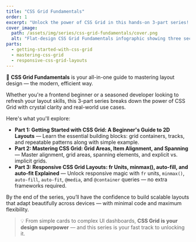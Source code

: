 ```yaml
---
title: "CSS Grid Fundamentals"
order: 1
excerpt: "Unlock the power of CSS Grid in this hands-on 3-part series! Learn to craft clean, responsive layouts using `fr` units , `minmax()`, `auto-fill`, `auto-fit`, and modern media & container queries — no frameworks needed."
cover_image:
  path: /assets/img/series/css-grid-fundamentals/cover.png
  alt: "Flat-design CSS Grid Fundamentals infographic showing three sections for core concepts, layout control, and responsive techniques using fr units, minmax, auto-fit, and container queries"
parts:
  - getting-started-with-css-grid
  - mastering-css-grid
  - responsive-css-grid-layouts
---
```


🚀 **CSS Grid Fundamentals** is your all-in-one guide to mastering layout design — the modern, efficient way.

Whether you're a frontend beginner or a seasoned developer looking to refresh your layout skills, this 3-part series breaks down the power of CSS Grid with crystal clarity and real-world use cases.

Here's what you'll explore:

- **Part 1: Getting Started with CSS Grid: A Beginner's Guide to 2D Layouts** — Learn the essential building blocks: grid containers, tracks, and repeatable patterns along with simple example.
- **Part 2: Mastering CSS Grid: Grid Areas, Item Alignment, and Spanning** — Master alignment, grid areas, spanning elements, and explicit vs. implicit grids.
- **Part 3: Responsive CSS Grid Layouts: fr Units, minmax(), auto-fill, and auto-fit Explained** — Unlock responsive magic with `fr` units, `minmax()`, `auto-fill`, `auto-fit`, `@media`, and `@container` queries — no extra frameworks required.

By the end of the series, you’ll have the confidence to build scalable layouts that adapt beautifully across devices — with minimal code and maximum flexibility.

> 💡 From simple cards to complex UI dashboards, **CSS Grid is your design superpower** — and this series is your fast track to unlocking it.
